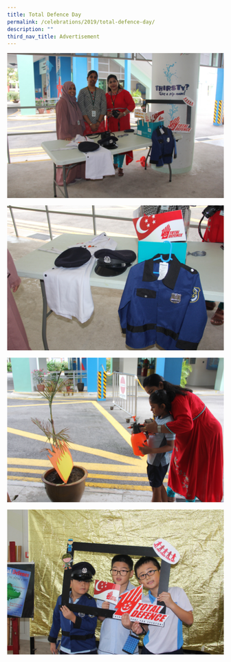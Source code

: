 ```yaml
---
title: Total Defence Day
permalink: /celebrations/2019/total-defence-day/
description: ""
third_nav_title: Advertisement
---
```

![Total Defence Day](/images/Celebrations/2019/TDD/tdd2019-1.jpg)

![Total Defence Day](/images/Celebrations/2019/TDD/tdd2019-2.jpg)

![Total Defence Day](/images/Celebrations/2019/TDD/tdd2019-3.jpg)

![Total Defence Day](/images/Celebrations/2019/TDD/tdd2019-4.jpg)